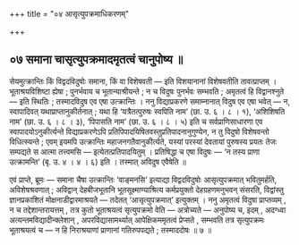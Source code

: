 +++
title = "०४ आसृत्युपक्रमाधिकरणम्"

+++

## ०७ समाना चासृत्युपक्रमादमृतत्वं चानुपोष्य ॥

सेयमुत्क्रान्तिः किं विद्वदविदुषोः समाना, किं वा विशेषवती — इति विशयानानां विशेषवतीति तावत्प्राप्तम् । भूताश्रयविशिष्टा ह्येषा ; पुनर्भवाय च भूतान्याश्रीयन्ते ; न च विदुषः पुनर्भवः सम्भवति ; अमृतत्वं हि विद्वानश्नुते — इति स्थितिः ; तस्मादविदुष एव एषा उत्क्रान्तिः । ननु विद्याप्रकरणे समाम्नानात् विदुष एव एषा भवेत् — न, स्वापादिवत् यथाप्राप्तानुकीर्तनात् ; यथा हि ‘यत्रैतत्पुरुषः स्वपिति नाम’ (छा. उ. ६ । ८ । १), ‘अशिशिषति नाम’ (छा. उ. ६ । ८ । ३), ‘पिपासति नाम’ (छा. उ. ६ । ८ । ५) इति च सर्वप्राणिसाधारणा एव स्वापादयोऽनुकीर्त्यन्ते विद्याप्रकरणेऽपि प्रतिपिपादयिषितवस्तुप्रतिपादनानुगुण्येन, न तु विदुषो विशेषवन्तो विधित्स्यन्ते ; एवम् इयमपि उत्क्रान्तिः महाजनगतैवानुकीर्त्यते, यस्यां परस्यां देवतायां पुरुषस्य प्रयतः तेजः सम्पद्यते स आत्मा तत्त्वमसि — इत्येतत्प्रतिपादयितुम् । प्रतिषिद्धा च एषा विदुषः — ‘न तस्य प्राणा उत्क्रामन्ति’ (बृ. उ. ४ । ४ । ६) इति । तस्मात् अविदुष एवैषेति ॥

एवं प्राप्ते, ब्रूमः — समाना चैषा उत्क्रान्तिः ‘वाङ्मनसि’ इत्याद्या विद्वदविदुषोः आसृत्युपक्रमात् भवितुमर्हति, अविशेषश्रवणात् ; अविद्वान् देहबीजभूतानि भूतसूक्ष्माण्याश्रित्य कर्मप्रयुक्तो देहग्रहणमनुभवन् संसरति, विद्वांस्तु ज्ञानप्रकाशितं मोक्षनाडीद्वारमाश्रयते — तदेतत् ‘आसृत्युपक्रमात्’ इत्युक्तम् । ननु अमृतत्वं विदुषा प्राप्तव्यम् , न च तद्देशान्तरायत्तम् , तत्र कुतो भूताश्रयत्वं सृत्युपक्रमो वेति — अत्रोच्यते — अनुपोष्य च, इदम् , अदग्ध्वा अत्यन्तमविद्यादीन्क्लेशान् , अपरविद्यासामर्थ्यात् आपेक्षिकममृतत्वं प्रेप्सते , सम्भवति तत्र सृत्युपक्रमः भूताश्रयत्वं च — न हि निराश्रयाणां प्राणानां गतिरुपपद्यते ; तस्माददोषः ॥ ७ ॥
